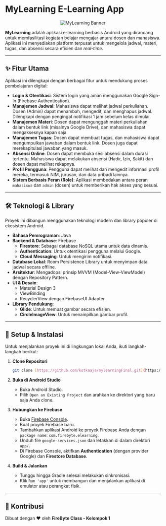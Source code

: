 # MyLearning E-Learning App

<p align="center">
  <img src="https://placehold.co/1200x400/10B981/FFFFFF?text=MyLearning+App&font=inter" alt="MyLearning Banner"/>
</p>

**MyLearning** adalah aplikasi e-learning berbasis Android yang dirancang untuk memfasilitasi kegiatan belajar mengajar antara dosen dan mahasiswa. Aplikasi ini menyediakan platform terpusat untuk mengelola jadwal, materi, tugas, dan absensi secara efisien dan *real-time*.

---

## ✨ Fitur Utama

Aplikasi ini dilengkapi dengan berbagai fitur untuk mendukung proses pembelajaran digital:

* **Login & Otentikasi**: Sistem login yang aman menggunakan Google Sign-In (Firebase Authentication).
* **Manajemen Jadwal**: Mahasiswa dapat melihat jadwal perkuliahan. Dosen (Admin) dapat menambah, mengedit, dan menghapus jadwal. Dilengkapi dengan pengingat notifikasi 1 jam sebelum kelas dimulai.
* **Manajemen Materi**: Dosen dapat mengunggah materi perkuliahan dalam bentuk link (misalnya Google Drive), dan mahasiswa dapat mengaksesnya kapan saja.
* **Manajemen Tugas**: Dosen dapat membuat tugas, dan mahasiswa dapat mengumpulkan jawaban dalam bentuk link. Dosen juga dapat merekapitulasi jawaban yang masuk.
* **Absensi Online**: Dosen dapat membuka sesi absensi dalam durasi tertentu. Mahasiswa dapat melakukan absensi (Hadir, Izin, Sakit) dan dosen dapat melihat rekapnya.
* **Profil Pengguna**: Pengguna dapat melihat dan mengedit informasi profil mereka, termasuk NIM, jurusan, dan data pribadi lainnya.
* **Sistem Berbasis Peran (Role)**: Aplikasi membedakan antara peran `mahasiswa` dan `admin` (dosen) untuk memberikan hak akses yang sesuai.

---

## 🛠️ Teknologi & Library

Proyek ini dibangun menggunakan teknologi modern dan library populer di ekosistem Android.

* **Bahasa Pemrograman**: Java
* **Backend & Database**: Firebase
    * **Firestore**: Sebagai database NoSQL utama untuk data dinamis.
    * **Authentication**: Untuk otentikasi pengguna melalui Google.
    * **Cloud Messaging**: Untuk mengirim notifikasi.
* **Database Lokal**: Room Persistence Library untuk menyimpan data jadwal secara offline.
* **Arsitektur**: Mengadopsi prinsip MVVM (Model-View-ViewModel) dengan Repository Pattern.
* **UI & Desain**:
    * Material Design 3
    * ViewBinding
    * RecyclerView dengan FirebaseUI Adapter
* **Library Pendukung**:
    * **Glide**: Untuk memuat gambar secara efisien.
    * **CircleImageView**: Untuk menampilkan gambar profil.

---

## 🚀 Setup & Instalasi

Untuk menjalankan proyek ini di lingkungan lokal Anda, ikuti langkah-langkah berikut:

1.  **Clone Repositori**
    ```bash
    git clone [https://github.com/kotkaaja/mylearningFinal.git](https://github.com/kotkaaja/mylearningFinal.git)
    ```

2.  **Buka di Android Studio**
    * Buka Android Studio.
    * Pilih `Open an Existing Project` dan arahkan ke direktori yang baru saja Anda clone.

3.  **Hubungkan ke Firebase**
    * Buka [Firebase Console](https://console.firebase.google.com/).
    * Buat proyek Firebase baru.
    * Tambahkan aplikasi Android ke proyek Firebase Anda dengan `package name`: `com.firebyte.elearning`.
    * Unduh file `google-services.json` dan letakkan di dalam direktori `app/`.
    * Di Firebase Console, aktifkan **Authentication** (dengan provider Google) dan **Firestore Database**.

4.  **Build & Jalankan**
    * Tunggu hingga Gradle selesai melakukan sinkronisasi.
    * Klik `Run 'app'` untuk membangun dan menjalankan aplikasi di emulator atau perangkat fisik.

---

## 🤝 Kontribusi

Dibuat dengan ❤️ oleh **FireByte Class - Kelompok 1**
